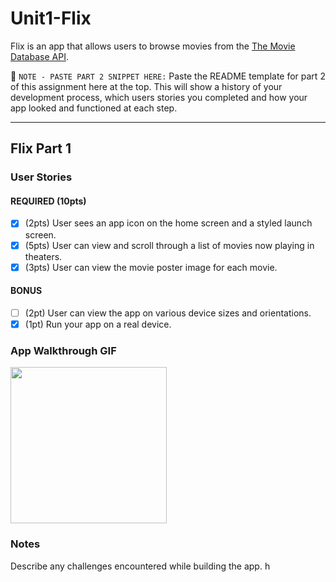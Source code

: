 # Unit1-Flix

Flix is an app that allows users to browse movies from the [The Movie Database API](http://docs.themoviedb.apiary.io/#).

📝 `NOTE - PASTE PART 2 SNIPPET HERE:` Paste the README template for part 2 of this assignment here at the top. This will show a history of your development process, which users stories you completed and how your app looked and functioned at each step.

---

## Flix Part 1

### User Stories
 

#### REQUIRED (10pts)
- [x]  (2pts) User sees an app icon on the home screen and a styled launch screen.
- [x]  (5pts) User can view and scroll through a list of movies now playing in theaters.
- [x]  (3pts) User can view the movie poster image for each movie.

#### BONUS
- [ ] (2pt) User can view the app on various device sizes and orientations.
- [x]  (1pt) Run your app on a real device.

### App Walkthrough GIF
<img src="http://g.recordit.co/czLNldEKgq.gif" width=250><br>

### Notes
Describe any challenges encountered while building the app.
h
